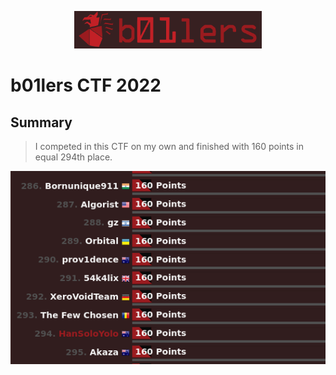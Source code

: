 <p align="center"><img src="logo.png" width="300"></p>

# b01lers CTF 2022

## Summary
> I competed in this CTF on my own and finished with 160 points in equal 294th place.

<p align="center"><img src="Scoreboard.png"></p>

